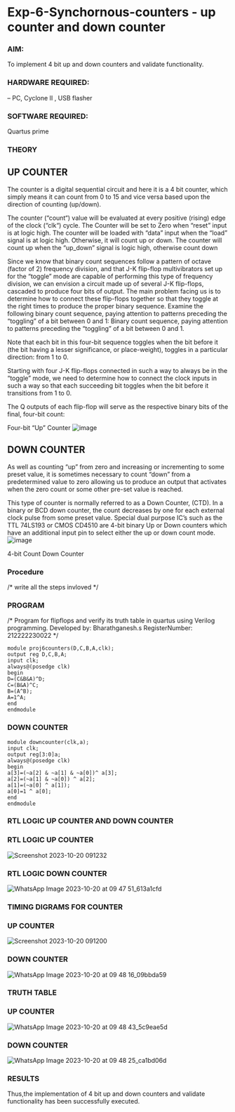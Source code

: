 # Exp-6-Synchornous-counters - up counter and down counter 
### AIM: 
To implement 4 bit up and down counters and validate  functionality.
### HARDWARE REQUIRED:  
– PC, Cyclone II , USB flasher
### SOFTWARE REQUIRED:  
Quartus prime
### THEORY 

## UP COUNTER 
The counter is a digital sequential circuit and here it is a 4 bit counter, which simply means it can count from 0 to 15 and vice versa based upon the direction of counting (up/down). 

The counter (“count“) value will be evaluated at every positive (rising) edge of the clock (“clk“) cycle.
The Counter will be set to Zero when “reset” input is at logic high.
The counter will be loaded with “data” input when the “load” signal is at logic high. Otherwise, it will count up or down.
The counter will count up when the “up_down” signal is logic high, otherwise count down

Since we know that binary count sequences follow a pattern of octave (factor of 2) frequency division, and that J-K flip-flop multivibrators set up for the “toggle” mode are capable of performing this type of frequency division, we can envision a circuit made up of several J-K flip-flops, cascaded to produce four bits of output.
The main problem facing us is to determine how to connect these flip-flops together so that they toggle at the right times to produce the proper binary sequence.
Examine the following binary count sequence, paying attention to patterns preceding the “toggling” of a bit between 0 and 1:
Binary count sequence, paying attention to patterns preceding the “toggling” of a bit between 0 and 1.

Note that each bit in this four-bit sequence toggles when the bit before it (the bit having a lesser significance, or place-weight), toggles in a particular direction: from 1 to 0.



 
 

Starting with four J-K flip-flops connected in such a way to always be in the “toggle” mode, we need to determine how to connect the clock inputs in such a way so that each succeeding bit toggles when the bit before it transitions from 1 to 0.

The Q outputs of each flip-flop will serve as the respective binary bits of the final, four-bit count:

 
 

Four-bit “Up” Counter
![image](https://user-images.githubusercontent.com/36288975/169644758-b2f4339d-9532-40c5-af40-8f4f8c942e2c.png)



## DOWN COUNTER 

As well as counting “up” from zero and increasing or incrementing to some preset value, it is sometimes necessary to count “down” from a predetermined value to zero allowing us to produce an output that activates when the zero count or some other pre-set value is reached.

This type of counter is normally referred to as a Down Counter, (CTD). In a binary or BCD down counter, the count decreases by one for each external clock pulse from some preset value. Special dual purpose IC’s such as the TTL 74LS193 or CMOS CD4510 are 4-bit binary Up or Down counters which have an additional input pin to select either the up or down count mode.
![image](https://user-images.githubusercontent.com/36288975/169644844-1a14e123-7228-4ed8-81a9-eb937dff4ac8.png)


4-bit Count Down Counter
### Procedure
/* write all the steps invloved */



### PROGRAM 
/*
Program for flipflops  and verify its truth table in quartus using Verilog programming.
Developed by: Bharathganesh.s
RegisterNumber:  212222230022
*/
```
module proj6counters(D,C,B,A,clk);
output reg D,C,B,A;
input clk;
always@(posedge clk)
begin 
D=(C&B&A)^D;
C=(B&A)^C;
B=(A^B);
A=1^A;
end 
endmodule
```
### DOWN COUNTER
```
module downcounter(clk,a);
input clk;
output reg[3:0]a;
always@(posedge clk)
begin
a[3]=(~a[2] & ~a[1] & ~a[0])^ a[3];
a[2]=(~a[1] & ~a[0]) ^ a[2];
a[1]=(~a[0] ^ a[1]);
a[0]=1 ^ a[0];
end
endmodule
```

### RTL LOGIC UP COUNTER AND DOWN COUNTER  
### RTL LOGIC UP COUNTER
![Screenshot 2023-10-20 091232](https://github.com/bharathganeshsivasankaran/Exp-7-Synchornous-counters-/assets/119478098/76046079-4629-4ac3-b23f-9b4b04d0b865)
### RTL LOGIC DOWN COUNTER  
![WhatsApp Image 2023-10-20 at 09 47 51_613a1cfd](https://github.com/bharathganeshsivasankaran/Exp-7-Synchornous-counters-/assets/119478098/96bba110-e178-4f33-a5c4-0f0152b046d5)


### TIMING DIGRAMS FOR COUNTER  
### UP COUNTER
![Screenshot 2023-10-20 091200](https://github.com/bharathganeshsivasankaran/Exp-7-Synchornous-counters-/assets/119478098/d7771fc3-be6b-4694-8675-f5b16fad862c)
### DOWN COUNTER
![WhatsApp Image 2023-10-20 at 09 48 16_09bbda59](https://github.com/bharathganeshsivasankaran/Exp-7-Synchornous-counters-/assets/119478098/e4f63b93-5573-4624-883a-ad1c02828d59)

### TRUTH TABLE 
### UP COUNTER
![WhatsApp Image 2023-10-20 at 09 48 43_5c9eae5d](https://github.com/bharathganeshsivasankaran/Exp-7-Synchornous-counters-/assets/119478098/7829c9b7-7e66-4fbc-b7d8-8fd40ae56478)
### DOWN COUNTER
![WhatsApp Image 2023-10-20 at 09 48 25_ca1bd06d](https://github.com/bharathganeshsivasankaran/Exp-7-Synchornous-counters-/assets/119478098/b105a7a9-239c-449e-8763-6fde3a1b6102)

### RESULTS 
Thus,the implementation of 4 bit up and down counters and validate  functionality has been successfully executed.
